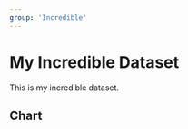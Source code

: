 ```yaml
---
group: 'Incredible'
---
```



# My Incredible Dataset

This is my incredible dataset.

## Chart

<LineChart 
    title="US Population By Decade"  
    xAxis="Year"
    yAxis="Population (mi)" 
    data="my-incredible-data.csv"
/>